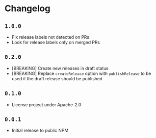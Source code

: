 # Changelog

## `1.0.0`

* Fix release labels not detected on PRs
* Look for release labels only on merged PRs

## `0.2.0`

* [BREAKING] Create new releases in draft status
* [BREAKING] Replace `createRelease` option with `publishRelease` to be used if the draft release should be published

## `0.1.0`

* License project under Apache-2.0

## `0.0.1`

* Initial release to public NPM
